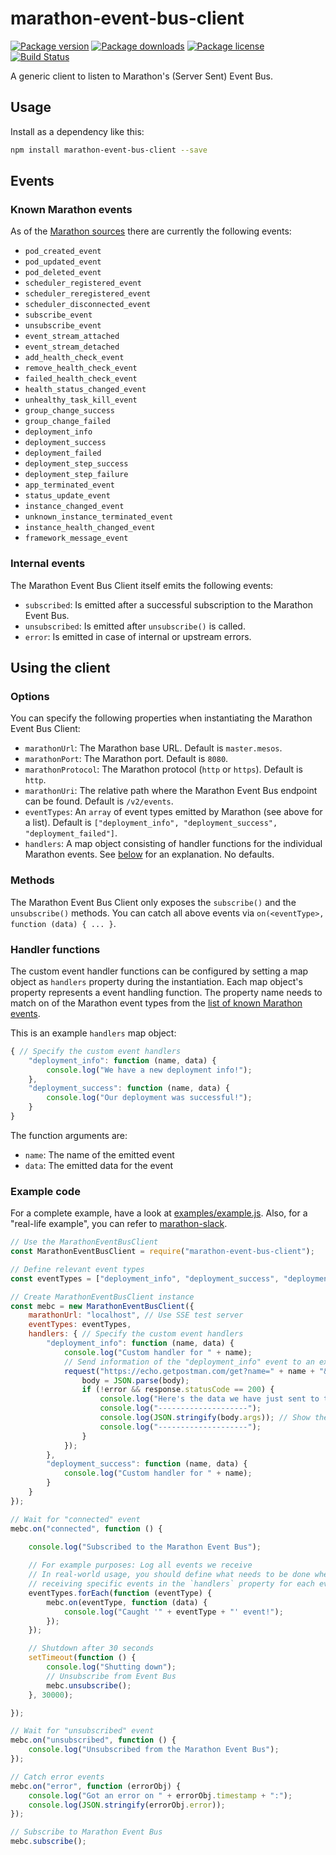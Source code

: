# marathon-event-bus-client

[![Package version](https://img.shields.io/npm/v/marathon-event-bus-client.svg)](https://www.npmjs.com/package/marathon-event-bus-client) [![Package downloads](https://img.shields.io/npm/dt/marathon-event-bus-client.svg)](https://www.npmjs.com/package/marathon-event-bus-client) [![Package license](https://img.shields.io/npm/l/marathon-event-bus-client.svg)](https://www.npmjs.com/package/marathon-event-bus-client) [![Build Status](https://travis-ci.org/tobilg/marathon-event-bus-client.svg?branch=master)](https://travis-ci.org/tobilg/marathon-event-bus-client)

A generic client to listen to Marathon's (Server Sent) Event Bus.

## Usage

Install as a dependency like this:

```bash
npm install marathon-event-bus-client --save
```

## Events

### Known Marathon events

As of the [Marathon sources](https://github.com/mesosphere/marathon/blob/master/src/main/scala/mesosphere/marathon/core/event/Events.scala) there are currently the following events:

 * `pod_created_event`
 * `pod_updated_event`
 * `pod_deleted_event`
 * `scheduler_registered_event`
 * `scheduler_reregistered_event`
 * `scheduler_disconnected_event`
 * `subscribe_event`
 * `unsubscribe_event`
 * `event_stream_attached`
 * `event_stream_detached`
 * `add_health_check_event`
 * `remove_health_check_event`
 * `failed_health_check_event`
 * `health_status_changed_event`
 * `unhealthy_task_kill_event`
 * `group_change_success`
 * `group_change_failed`
 * `deployment_info`
 * `deployment_success`
 * `deployment_failed`
 * `deployment_step_success`
 * `deployment_step_failure`
 * `app_terminated_event`
 * `status_update_event`
 * `instance_changed_event`
 * `unknown_instance_terminated_event`
 * `instance_health_changed_event`
 * `framework_message_event`
 
### Internal events

The Marathon Event Bus Client itself emits the following events:
 
 * `subscribed`: Is emitted after a successful subscription to the Marathon Event Bus.
 * `unsubscribed`: Is emitted after `unsubscribe()` is called.
 * `error`: Is emitted in case of internal or upstream errors.
   
## Using the client

### Options

You can specify the following properties when instantiating the Marathon Event Bus Client:

 * `marathonUrl`: The Marathon base URL. Default is `master.mesos`.
 * `marathonPort`: The Marathon port. Default is `8080`.
 * `marathonProtocol`: The Marathon protocol (`http` or `https`). Default is `http`. 
 * `marathonUri`: The relative path where the Marathon Event Bus endpoint can be found. Default is `/v2/events`.
 * `eventTypes`: An `array` of event types emitted by Marathon (see above for a list). Default is `["deployment_info", "deployment_success", "deployment_failed"]`.
 * `handlers`: A map object consisting of handler functions for the individual Marathon events. See [below](#handler-functions) for an explanation. No defaults.

### Methods

The Marathon Event Bus Client only exposes the `subscribe()` and the `unsubscribe()` methods. You can catch all above events via `on(<eventType>, function (data) { ... }`.

### Handler functions

The custom event handler functions can be configured by setting a map object as `handlers` property during the instantiation. Each map object's property represents a event handling function. The property name needs to match on of the Marathon event types from the [list of known Marathon events](#known-marathon-events). 

This is an example `handlers` map object:

```javascript
{ // Specify the custom event handlers
    "deployment_info": function (name, data) {
        console.log("We have a new deployment info!");
    },
    "deployment_success": function (name, data) {
        console.log("Our deployment was successful!");
    }
}
```

The function arguments are:

 * `name`: The name of the emitted event
 * `data`: The emitted data for the event

### Example code

For a complete example, have a look at [examples/example.js](examples/example.js). Also, for a "real-life example", you can refer to [marathon-slack](https://github.com/tobilg/marathon-slack). 

```javascript
// Use the MarathonEventBusClient
const MarathonEventBusClient = require("marathon-event-bus-client");

// Define relevant event types
const eventTypes = ["deployment_info", "deployment_success", "deployment_failed"];

// Create MarathonEventBusClient instance
const mebc = new MarathonEventBusClient({
    marathonUrl: "localhost", // Use SSE test server
    eventTypes: eventTypes,
    handlers: { // Specify the custom event handlers
        "deployment_info": function (name, data) {
            console.log("Custom handler for " + name);
            // Send information of the "deployment_info" event to an external service (here: Just an echo service)
            request("https://echo.getpostman.com/get?name=" + name + "&startTime=" + data.timestamp, function (error, response, body) {
                body = JSON.parse(body);
                if (!error && response.statusCode == 200) {
                    console.log("Here's the data we have just sent to the echo service:");
                    console.log("--------------------");
                    console.log(JSON.stringify(body.args)); // Show the sent data
                    console.log("--------------------");
                }
            });
        },
        "deployment_success": function (name, data) {
            console.log("Custom handler for " + name);
        }
    }
});

// Wait for "connected" event
mebc.on("connected", function () {

    console.log("Subscribed to the Marathon Event Bus");
    
    // For example purposes: Log all events we receive
    // In real-world usage, you should define what needs to be done when
    // receiving specific events in the `handlers` property for each event type
    eventTypes.forEach(function (eventType) {
        mebc.on(eventType, function (data) {
            console.log("Caught '" + eventType + "' event!");
        });
    });

    // Shutdown after 30 seconds
    setTimeout(function () {
        console.log("Shutting down");
        // Unsubscribe from Event Bus
        mebc.unsubscribe();
    }, 30000);

});

// Wait for "unsubscribed" event
mebc.on("unsubscribed", function () {
    console.log("Unsubscribed from the Marathon Event Bus");
});

// Catch error events
mebc.on("error", function (errorObj) {
    console.log("Got an error on " + errorObj.timestamp + ":");
    console.log(JSON.stringify(errorObj.error));
});

// Subscribe to Marathon Event Bus
mebc.subscribe();
```
